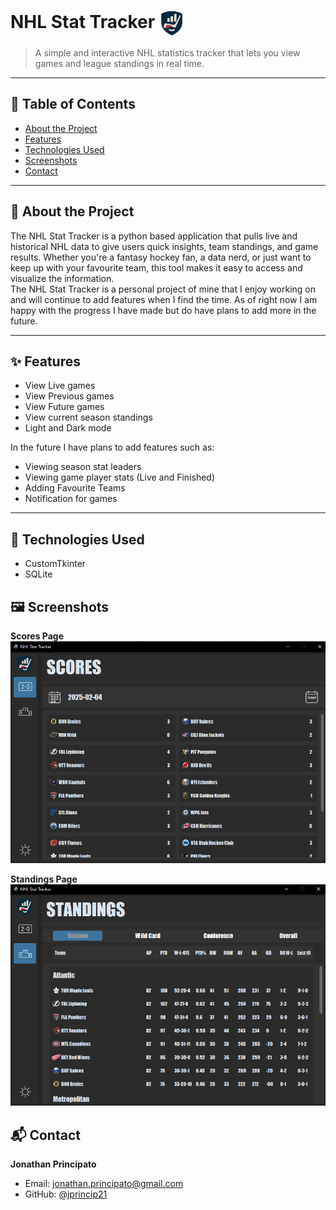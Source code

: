 # NHL Stat Tracker <img src="assets/Icons/logo.png" alt="Logo" width="40" style="vertical-align:middle;" />

> A simple and interactive NHL statistics tracker that lets you view games and league standings in real time.

---

## 📂 Table of Contents

- [About the Project](#about-the-project)
- [Features](#features)
- [Technologies Used](#technologies-used)
- [Screenshots](#screenshots)
- [Contact](#contact)

---

## 📌 About the Project

The NHL Stat Tracker is a python based application that pulls live and historical NHL data to give users quick insights, team standings, and game results. Whether you're a fantasy hockey fan, a data nerd, or just want to keep up with your favourite team, this tool makes it easy to access and visualize the information.
<br>
The NHL Stat Tracker is a personal project of mine that I enjoy working on and will continue to add features when I find the time. As of right now I am happy with the progress I have made but do have plans to add more in the future.


---

## ✨ Features

- View Live games
- View Previous games
- View Future games
- View current season standings
- Light and Dark mode

In the future I have plans to add features such as: 
- Viewing season stat leaders
- Viewing game player stats (Live and Finished)
- Adding Favourite Teams
- Notification for games

---

## 🧰 Technologies Used
 - CustomTkinter
 - SQLite


## 🖼 Screenshots
**Scores Page** <br>
![Scores Page](assets/images/Scores_Page.png)

**Standings Page**<br>
![Standings Page](assets/images/Standings_Page.png)

## 📬 Contact
**Jonathan Principato**
- Email: [jonathan.principato@gmail.com](jonathan.principato@gmail.com)
- GitHub: [@jprincip21](https://github.com/jprincip21)

